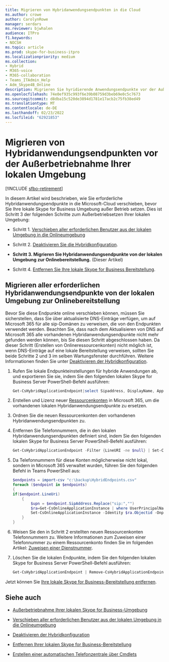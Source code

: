 ```yaml
---
title: Migrieren von Hybridanwendungsendpunkten in die Cloud
ms.author: crowe
author: CarolynRowe
manager: serdars
ms.reviewer: bjwhalen
audience: ITPro
f1.keywords:
- NOCSH
ms.topic: article
ms.prod: skype-for-business-itpro
ms.localizationpriority: medium
ms.collection:
- Hybrid
- M365-voice
- M365-collaboration
- Teams_ITAdmin_Help
- Adm_Skype4B_Online
description: Migrieren Sie hyridierende Anwendungsendpunkte vor der Außerbetriebnahme einer Skype for Business lokalen Umgebung.
ms.openlocfilehash: 74e0ef935c993f6e39b08759d3beb69e0c5c7673
ms.sourcegitcommit: d8dba15c520de3894d1781e17acb2c75fb38ed49
ms.translationtype: MT
ms.contentlocale: de-DE
ms.lasthandoff: 02/23/2022
ms.locfileid: "62921853"
---
```

# <a name="migrate-hybrid-application-endpoints-before-decommissioning-your-on-premises-environment"></a>Migrieren von Hybridanwendungsendpunkten vor der Außerbetriebnahme Ihrer lokalen Umgebung

[!INCLUDE [sfbo-retirement](../../Hub/includes/sfbo-retirement.md)]

In diesem Artikel wird beschrieben, wie Sie erforderliche Hybridanwendungsendpunkte in die Microsoft-Cloud verschieben, bevor Sie Ihre lokale Skype for Business Umgebung außer Betrieb setzen. Dies ist Schritt 3 der folgenden Schritte zum Außerbetriebsetzen Ihrer lokalen Umgebung:

- Schritt 1. [Verschieben aller erforderlichen Benutzer aus der lokalen Umgebung in die Onlineumgebung](decommission-move-on-prem-users.md)

- Schritt 2. [Deaktivieren Sie die Hybridkonfiguration](cloud-consolidation-disabling-hybrid.md).

- **Schritt 3. Migrieren Sie Hybridanwendungsendpunkte von der lokalen Umgebung zur Onlinebereitstellung.** (Dieser Artikel)

- Schritt 4. [Entfernen Sie Ihre lokale Skype for Business Bereitstellung](decommission-remove-on-prem.md).


## <a name="migrate-all-required-hybrid-application-endpoints-from-on-premises-to-online"></a>Migrieren aller erforderlichen Hybridanwendungsendpunkte von der lokalen Umgebung zur Onlinebereitstellung

Bevor Sie diese Endpunkte online verschieben können, müssen Sie sicherstellen, dass Sie über aktualisierte DNS-Einträge verfügen, um auf Microsoft 365 für alle sip-Domänen zu verweisen, die von den Endpunkten verwendet werden. Beachten Sie, dass nach dem Aktualisieren von DNS auf Microsoft 365 alle vorhandenen Hybridanwendungsendpunkte nicht mehr gefunden werden können, bis Sie diesen Schritt abgeschlossen haben. Da dieser Schritt (Erstellen von Onlineressourcenkonten) nicht möglich ist, wenn DNS-Einträge auf eine lokale Bereitstellung verweisen, sollten Sie beide Schritte 2 und 3 im selben Wartungsfenster durchführen. Weitere Informationen finden Sie unter [Deaktivieren der Hybridkonfiguration](cloud-consolidation-disabling-hybrid.md).

1. Rufen Sie lokale Endpunkteinstellungen für hybride Anwendungen ab, und exportieren Sie sie, indem Sie den folgenden lokalen Skype for Business Server PowerShell-Befehl ausführen:

   ```PowerShell
   Get-CsHybridApplicationEndpoint|select Sipaddress, DisplayName, ApplicationID, LineUri |Export-Csv -Path "c:\backup\HybridEndpoints.csv"
   ```
2. Erstellen und Lizenz neuer [Ressourcenkonten](/microsoftteams/manage-resource-accounts) in Microsoft 365, um die vorhandenen lokalen Hybridanwendungsendpunkte zu ersetzen.

3. Ordnen Sie die neuen Ressourcenkonten den vorhandenen Hybridanwendungsendpunkten zu.

4. Entfernen Sie Telefonnummern, die in den lokalen Hybridanwendungsendpunkten definiert sind, indem Sie den folgenden lokalen Skype for Business Server PowerShell-Befehl ausführen:

   ```PowerShell
   Get-CsHybridApplicationEndpoint -Filter {LineURI -ne $null} | Set-CsHybridApplicationEndpoint -LineURI ""
   ```
5. Da Telefonnummern für diese Konten möglicherweise nicht lokal, sondern in Microsoft 365 verwaltet wurden, führen Sie den folgenden Befehl in Teams PowerShell aus:

   ```PowerShell
   $endpoints = import-csv "c:\backup\HybridEndpoints.csv"
   foreach ($endpoint in $endpoints)
   {
   if($endpoint.LineUri)
       {
           $upn = $endpoint.SipAddress.Replace("sip:","")
           $ra=Get-CsOnlineApplicationInstance | where UserPrincipalName -eq $upn 
           Set-CsOnlineApplicationInstance -Identity $ra.Objectid -OnpremPhoneNumber ""
       }
   }
   ```

6. Weisen Sie den in Schritt 2 erstellten neuen Ressourcenkonten Telefonnummern zu. Weitere Informationen zum Zuweisen einer Telefonnummer zu einem Ressourcenkonto finden Sie im folgenden Artikel: [Zuweisen einer Dienstnummer](/microsoftteams/manage-resource-accounts).

7. Löschen Sie die lokalen Endpunkte, indem Sie den folgenden lokalen Skype for Business Server PowerShell-Befehl ausführen:

   ```PowerShell
   Get-CsHybridApplicationEndpoint | Remove-CsHybridApplicationEndpoint
   ```
Jetzt können Sie [Ihre lokale Skype for Business-Bereitstellung entfernen](decommission-remove-on-prem.md).

## <a name="see-also"></a>Siehe auch

- [Außerbetriebnahme Ihrer lokalen Skype for Business-Umgebung](decommission-on-prem-overview.md)

- [Verschieben aller erforderlichen Benutzer aus der lokalen Umgebung in die Onlineumgebung](decommission-move-on-prem-users.md)

- [Deaktivieren der Hybridkonfiguration](cloud-consolidation-disabling-hybrid.md)

- [Entfernen Ihrer lokalen Skype for Business-Bereitstellung](decommission-remove-on-prem.md)

- [Erstellen einer automatischen Telefonzentrale über Cmdlets](/microsoftteams/create-a-phone-system-auto-attendant-via-cmdlets)




